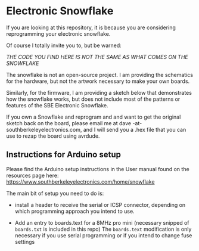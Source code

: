 
# Electronic Snowflake

If you are looking at this repository, it is because you are considering reprogramming your electronic snowflake.

Of course I totally invite you to, but be warned:

 *THE CODE YOU FIND HERE IS NOT THE SAME AS WHAT COMES ON THE SNOWFLAKE*

The snowflake is not an open-source project. I am providing the schematics for the hardware, but not the artwork
necessary to make your own boards.

Similarly, for the firmware, I am providing a sketch below that demonstrates how the snowflake works, but
does not include most of the patterns or features of the SBE Electronic Snowflake.

If you own a Snowflake and reprogram and and want to get the original sketch back on the board, please
email me at dave -at- southberkeleyelectronics.com, and I will send you a .hex file that you can use to
rezap the board using avrdude.

## Instructions for Arduino setup

Please find the Arduino setup instructions in the User manual found on the resources
page here: https://www.southberkeleyelectronics.com/home/snowflake

The main bit of setup you need to do is:

* install a header to receive the serial or ICSP connector, depending on which 
  programming approach you intend to use.

* Add an entry to boards.text for a 8MHz pro mini (necessary snipped of `boards.txt` is included in this repo)
  The `boards.text` modification is only necessary if you use serial programming or if you intend to change
  fuse settings


